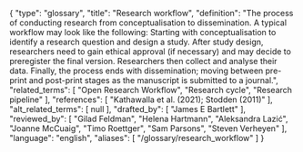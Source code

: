 {
    "type": "glossary",
    "title": "Research workflow",
    "definition": "The process of conducting research from conceptualisation to dissemination. A typical workflow may look like the following: Starting with conceptualisation to identify a research question and design a study. After study design, researchers need to gain ethical approval (if necessary) and may decide to preregister the final version. Researchers then collect and analyse their data. Finally, the process ends with dissemination; moving between pre-print and post-print stages as the manuscript is submitted to a journal.",
    "related_terms": [
        "Open Research Workflow",
        "Research cycle",
        "Research pipeline"
    ],
    "references": [
        "Kathawalla et al. (2021); Stodden (2011)"
    ],
    "alt_related_terms": [
        null
    ],
    "drafted_by": [
        "James E Bartlett"
    ],
    "reviewed_by": [
        "Gilad Feldman",
        "Helena Hartmann",
        "Aleksandra Lazić",
        "Joanne McCuaig",
        "Timo Roettger",
        "Sam Parsons",
        "Steven Verheyen"
    ],
    "language": "english",
    "aliases": [
        "/glossary/research_workflow"
    ]
}